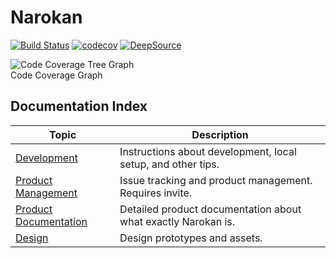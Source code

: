 # Narokan

[![Build Status](https://github.com/narokan-org/web/actions/workflows/ci-cd.yml/badge.svg)](https://github.com/narokan-org/web/actions/workflows/ci-cd.yml)
[![codecov](https://codecov.io/gh/narokan-org/web/graph/badge.svg?token=NMX0XR26DI)](https://codecov.io/gh/narokan-org/web)
[![DeepSource](https://app.deepsource.com/gh/narokan-org/web.svg/?label=active+issues&show_trend=true&token=o_NlhHplClKn6pV5KFydPD1d)](https://app.deepsource.com/gh/narokan-org/web/)

![Code Coverage Tree Graph](https://codecov.io/gh/narokan-org/web/graphs/tree.svg?token=NMX0XR26DI)  
Code Coverage Graph

## Documentation Index

| Topic                                                                                                                         | Description                                                   |
| ----------------------------------------------------------------------------------------------------------------------------- | ------------------------------------------------------------- |
| [Development](docs/development.md)                                                                                            | Instructions about development, local setup, and other tips.  |
| [Product Management](https://linear.app/narokan/)                                                                             | Issue tracking and product management. Requires invite.       |
| [Product Documentation](https://coda.io/d/PRD_dP1UBl3hQc4/Project-Basel_suVd-?loginId=bml0aXNoLnNhY2hhckBnbWFpbC5jb20#_lu2F3) | Detailed product documentation about what exactly Narokan is. |
| [Design](https://www.figma.com/proto/ziyVifnwIWgPVAL5QDy8HG/Design?node-id=162-34491&t=RvkkiA4sPFPTsOf6-1)                    | Design prototypes and assets.                                 |
